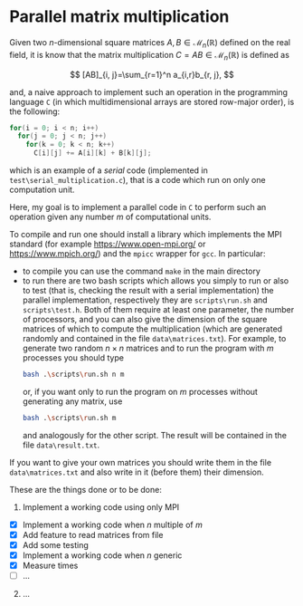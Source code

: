 # Parallel matrix multiplication
Given two $n$-dimensional square matrices $A, B \in\mathcal{M}_{n}(\mathbb{R})$ defined on the real field, it is know that the matrix multiplication $C=AB\in\mathcal{M}_n(\mathbb{R})$ is defined as

$$
[AB]_{i, j}=\sum_{r=1}^n a_{i,r}b_{r, j},
$$

and, a naive approach to implement such an operation in the programming language `C` (in which multidimensional arrays are stored row-major order), is the following:

```C
for(i = 0; i < n; i++)
  for(j = 0; j < n; j++)
    for(k = 0; k < n; k++)
      C[i][j] += A[i][k] + B[k][j];
 ```
 
which is an example of a *serial* code (implemented in `test\serial_multiplication.c`), that is a code which run on only one computation unit.
 
Here, my goal is to implement a parallel code in `C` to perform such an operation given any number $m$ of computational units. 

To compile and run one should install a library which implements the MPI standard (for example https://www.open-mpi.org/ or https://www.mpich.org/) and the `mpicc` wrapper for `gcc`. In particular:
- to compile you can use the command `make` in the main directory
- to run there are two bash scripts which allows you simply to run or also to test (that is, checking the result with a serial implementation) the parallel implementation, respectively they are `scripts\run.sh` and `scripts\test.h`. Both of them require at least one parameter, the number of processors, and you can also give the dimension of the square matrices of which to compute the multiplication (which are generated randomly and contained in the file `data\matrices.txt`). For example, to generate two random $n\times n$ matrices and to run the program with $m$ processes you should type
  ```bash
  bash .\scripts\run.sh n m
  ```
  or, if you want only to run the program on $m$ processes without generating any matrix, use
  ```bash
  bash .\scripts\run.sh m
  ```
  and analogously for the other script. The result will be contained in the file `data\result.txt`.
  
If you want to give your own matrices you should write them in the file `data\matrices.txt` and also write in it (before them) their dimension.

 
These are the things done or to be done:
1. Implement a working code using only MPI
- [x] Implement a working code when $n$ multiple of $m$
- [x] Add feature to read matrices from file
- [x] Add some testing
- [x] Implement a working code when $n$ generic 
- [x] Measure times
- [ ] ...
2. ...
